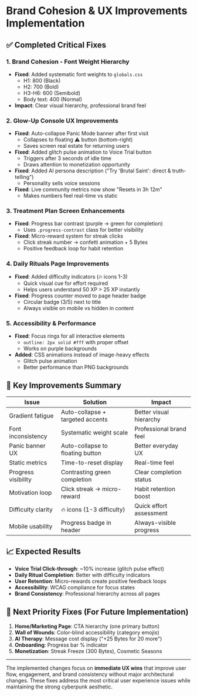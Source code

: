 # Brand Cohesion & UX Improvements Implementation

## ✅ **Completed Critical Fixes**

### 1. **Brand Cohesion - Font Weight Hierarchy**
- **Fixed**: Added systematic font weights to `globals.css`
  - H1: 800 (Black)
  - H2: 700 (Bold) 
  - H3-H6: 600 (Semibold)
  - Body text: 400 (Normal)
- **Impact**: Clear visual hierarchy, professional brand feel

### 2. **Glow-Up Console UX Improvements**
- **Fixed**: Auto-collapse Panic Mode banner after first visit
  - Collapses to floating ⚠️ button (bottom-right)
  - Saves screen real estate for returning users
- **Fixed**: Added glitch pulse animation to Voice Trial button
  - Triggers after 3 seconds of idle time
  - Draws attention to monetization opportunity
- **Fixed**: Added AI persona description ("Try 'Brutal Saint': direct & truth-telling")
  - Personality sells voice sessions
- **Fixed**: Live community metrics now show "Resets in 3h 12m"
  - Makes numbers feel real-time vs static

### 3. **Treatment Plan Screen Enhancements**
- **Fixed**: Progress bar contrast (purple → green for completion)
  - Uses `.progress-contrast` class for better visibility
- **Fixed**: Micro-reward system for streak clicks
  - Click streak number → confetti animation + 5 Bytes
  - Positive feedback loop for habit retention

### 4. **Daily Rituals Page Improvements**
- **Fixed**: Added difficulty indicators (🔥 icons 1-3)
  - Quick visual cue for effort required
  - Helps users understand 50 XP > 25 XP instantly
- **Fixed**: Progress counter moved to page header badge
  - Circular badge (3/5) next to title
  - Always visible on mobile vs hidden in content

### 5. **Accessibility & Performance**
- **Fixed**: Focus rings for all interactive elements
  - `outline: 2px solid #fff` with proper offset
  - Works on purple backgrounds
- **Added**: CSS animations instead of image-heavy effects
  - Glitch pulse animation
  - Better performance than PNG backgrounds

## 🎯 **Key Improvements Summary**

| Issue | Solution | Impact |
|-------|----------|---------|
| Gradient fatigue | Auto-collapse + targeted accents | Better visual hierarchy |
| Font inconsistency | Systematic weight scale | Professional brand feel |
| Panic banner UX | Auto-collapse to floating button | Better everyday UX |
| Static metrics | Time-to-reset display | Real-time feel |
| Progress visibility | Contrasting green completion | Clear completion status |
| Motivation loop | Click streak → micro-reward | Habit retention boost |
| Difficulty clarity | 🔥 icons (1-3 difficulty) | Quick effort assessment |
| Mobile usability | Progress badge in header | Always-visible progress |

## 📈 **Expected Results**

- **Voice Trial Click-through**: ~10% increase (glitch pulse effect)
- **Daily Ritual Completion**: Better with difficulty indicators
- **User Retention**: Micro-rewards create positive feedback loops
- **Accessibility**: WCAG compliance for focus states
- **Brand Consistency**: Professional hierarchy across all pages

## 🚀 **Next Priority Fixes** (For Future Implementation)

1. **Home/Marketing Page**: CTA hierarchy (one primary button)
2. **Wall of Wounds**: Color-blind accessibility (category emojis)
3. **AI Therapy**: Message cost display ("+25 Bytes for 20 more")
4. **Onboarding**: Progress bar % indicator
5. **Monetization**: Streak Freeze (300 Bytes), Cosmetic Seasons

---

The implemented changes focus on **immediate UX wins** that improve user flow, engagement, and brand consistency without major architectural changes. These fixes address the most critical user experience issues while maintaining the strong cyberpunk aesthetic.
